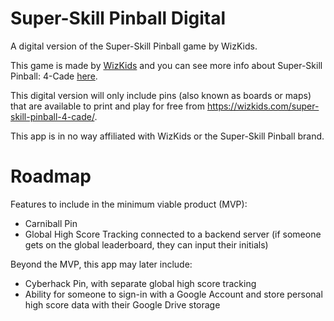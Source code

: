 # Super-Skill Pinball Digital
A digital version of the Super-Skill Pinball game by WizKids.

This game is made by [WizKids](https://wizkids.com/) and you can see more info about Super-Skill Pinball: 4-Cade [here](https://wizkids.com/super-skill-pinball-4-cade/).

This digital version will only include pins (also known as boards or maps) that are available to print and play for free from https://wizkids.com/super-skill-pinball-4-cade/.

This app is in no way affiliated with WizKids or the Super-Skill Pinball brand.

# Roadmap
Features to include in the minimum viable product (MVP):
- Carniball Pin
- Global High Score Tracking connected to a backend server (if someone gets on the global leaderboard, they can input their initials)

Beyond the MVP, this app may later include:
- Cyberhack Pin, with separate global high score tracking
- Ability for someone to sign-in with a Google Account and store personal high score data with their Google Drive storage
